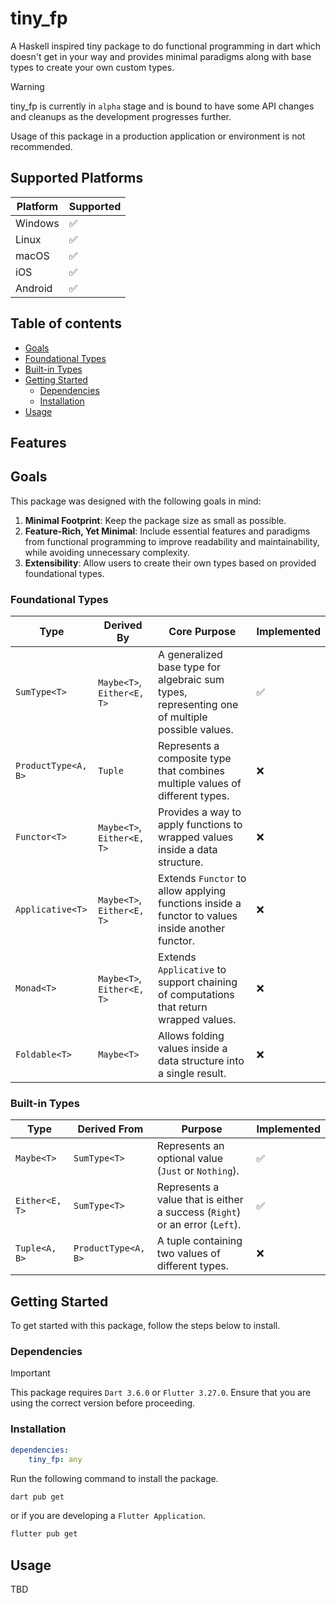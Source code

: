 # tiny_fp

A Haskell inspired tiny package to do functional programming in dart which doesn't get in your way and provides minimal paradigms along with base types to create your own custom types.

> [!WARNING]
>
> tiny_fp is currently in `alpha` stage and is bound to have some API changes and cleanups as the development progresses further.
> 
> Usage of this package in a production application or environment is not recommended.

## Supported Platforms

| Platform | Supported |
| -------------- | --------------- |
| Windows | ✅ |
| Linux | ✅ |
| macOS | ✅ |
| iOS | ✅ |
| Android | ✅ |

## Table of contents
- [Goals](#goals)
- [Foundational Types](#foundational-types)
- [Built-in Types](#built-in-types)
- [Getting Started](#getting-started)
  - [Dependencies](#dependencies)
  - [Installation](#installation)
- [Usage](#usage)

## Features

## Goals

This package was designed with the following goals in mind:

1. **Minimal Footprint**: Keep the package size as small as possible.
2. **Feature-Rich, Yet Minimal**: Include essential features and paradigms from functional programming to improve readability and maintainability, while avoiding unnecessary complexity.
3. **Extensibility**: Allow users to create their own types based on provided foundational types.

### Foundational Types

| Type  | Derived By                             | Core Purpose                                    | Implemented |
| ------------------- | -------------------------------------- | ---------------------------------------------- | ----------- |
| `SumType<T>`        | `Maybe<T>`, `Either<E, T>`            | A generalized base type for algebraic sum types, representing one of multiple possible values. | ✅ |
| `ProductType<A, B>`| `Tuple`                | Represents a composite type that combines multiple values of different types.                | ❌          |
| `Functor<T>`       | `Maybe<T>`, `Either<E, T>` | Provides a way to apply functions to wrapped values inside a data structure.                  | ❌          |
| `Applicative<T>`   | `Maybe<T>`, `Either<E, T>` | Extends `Functor` to allow applying functions inside a functor to values inside another functor. | ❌          |
| `Monad<T>`         | `Maybe<T>`, `Either<E, T>` | Extends `Applicative` to support chaining of computations that return wrapped values.           | ❌          |
| `Foldable<T>`      | `Maybe<T>` | Allows folding values inside a data structure into a single result.                           | ❌          |

### Built-in Types

| Type      | Derived From            | Purpose                                                   | Implemented |
| ------------------- | ----------------------- | --------------------------------------------------------- | ----------- |
| `Maybe<T>`          | `SumType<T>`            | Represents an optional value (`Just` or `Nothing`).       | ✅          |
| `Either<E, T>`      | `SumType<T>`            | Represents a value that is either a success (`Right`) or an error (`Left`). | ✅          |
| `Tuple<A, B>`     | `ProductType<A, B>`| A tuple containing two values of different types.                                | ❌          |

## Getting Started

To get started with this package, follow the steps below to install.

### Dependencies

> [!IMPORTANT]
> This package requires `Dart 3.6.0` or `Flutter 3.27.0`. Ensure that you are using the correct version before proceeding.

### Installation

```yaml
dependencies:
    tiny_fp: any
```

Run the following command to install the package.

```bash
dart pub get
```

or if you are developing a `Flutter Application`.

```bash
flutter pub get
```

## Usage

TBD


